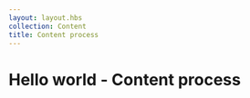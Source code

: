 ```yaml
---
layout: layout.hbs
collection: Content
title: Content process
---
```


# Hello world - Content process
